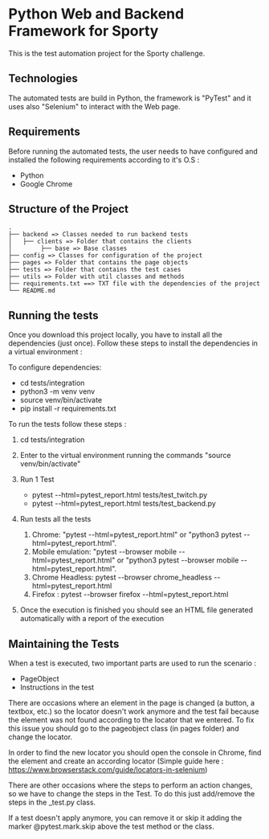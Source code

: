 # Python Web and Backend Framework for Sporty

This is the test automation project for the Sporty challenge.

## Technologies

The automated tests are build in Python, the framework is "PyTest" and it uses also "Selenium" to interact with the Web page.

## Requirements

Before running the automated tests, the user needs to have configured and installed the following requirements according to it's O.S : 

- Python
- Google Chrome

## Structure of the Project

```
.
├── backend => Classes needed to run backend tests
│   ├── clients => Folder that contains the clients
│        ├── base => Base classes
├── config => Classes for configuration of the project
├── pages => Folder that contains the page objects
├── tests => Folder that contains the test cases
├── utils => Folder with util classes and methods
├── requirements.txt ==> TXT file with the dependencies of the project
└── README.md
```

## Running the tests

Once you download this project locally, you have to install all the dependencies (just once).
Follow these steps to install the dependencies in a virtual environment :

To configure dependencies:

- cd tests/integration
- python3 -m venv venv
- source venv/bin/activate
- pip install -r requirements.txt

To run the tests follow these steps : 

1. cd tests/integration
1. Enter to the virtual environment running the commands "source venv/bin/activate" 
1. Run 1 Test
    - pytest --html=pytest_report.html tests/test_twitch.py
    - pytest --html=pytest_report.html tests/test_backend.py
1. Run tests all the tests
    1. Chrome: "pytest --html=pytest_report.html" or "python3 pytest --html=pytest_report.html". 
    1. Mobile emulation: "pytest --browser mobile --html=pytest_report.html" or "python3 pytest --browser mobile --html=pytest_report.html".
    1. Chrome Headless: pytest --browser chrome_headless --html=pytest_report.html
    1. Firefox : pytest --browser firefox --html=pytest_report.html

1. Once the execution is finished you should see an HTML file generated automatically with a report of the execution

## Maintaining the Tests
When a test is executed, two important parts are used to run the scenario : 

- PageObject
- Instructions in the test

There are occasions where an element in the page is changed (a button, a textbox, etc.) so the locator doesn't work anymore and the test fail because 
the element was not found according to the locator that we entered.
To fix this issue you should go to the pageobject class (in pages folder) and change the locator.

In order to find the new locator you should open the console in Chrome, find the element and create an according locator (Simple guide here : https://www.browserstack.com/guide/locators-in-selenium) 

There are other occasions where the steps to perform an action changes, so we have to change the steps in the Test.
To do this just add/remove the steps in the _test.py class.

If a test doesn't apply anymore, you can remove it or skip it adding the marker @pytest.mark.skip above the test method or the class.

